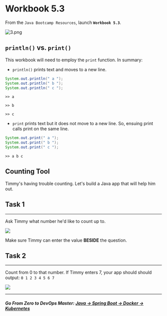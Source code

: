 # Workbook 5.3

From the `Java Bootcamp Resources`, launch **`Workbook 5.3`**.

![3.png](https://img-c.udemycdn.com/redactor/raw/article_lecture/2025-01-04_02-52-56-bea1b51f02bee503d51c3360778be3a0.png)

## `println()` vs. `print()`

This workbook will need to employ the `print` function. In summary:

 - `println()` prints text and moves to a new line.

```java
System.out.println(" a ");
System.out.println(" b ");
System.out.println(" c ");
```

`>> a`

`>> b`

`>> c`

- `print` prints text but it does not move to a new line. So, ensuing print calls print on the same line.

```java
System.out.print(" a ");
System.out.print(" b ");
System.out.print(" c ");
```

`>> a b c`

Counting Tool
-------------

Timmy's having trouble counting. Let's build a Java app that will help him out.

## Task 1
------

Ask Timmy what number he'd like to count up to.

![](https://img-c.udemycdn.com/redactor/raw/article_lecture/2025-01-04_02-52-56-78b983142471113b8a2b68aa6942e39a.png)

Make sure Timmy can enter the value **BESIDE** the question.

## Task 2
------

Count from 0 to that number. If Timmy enters 7, your app should should output: `0 1 2 3 4 5 6 7`

![](https://img-c.udemycdn.com/redactor/raw/article_lecture/2025-01-04_02-52-56-7574d53475c33cb9bce963163689e323.gif)

----------
##### **Go From Zero to DevOps Master**: *[Java → Spring Boot → Docker → Kubernetes](https://rslim087a.github.io/zero-devops-roadmap/)*
